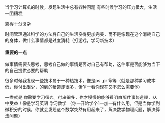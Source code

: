 当学习计算机的时候，发现生活中总有各种问题
有些时候学习的压力很大，生活一团糟糕

变得十分复杂


时间管理通过科学的方法将自己的生活变得更加完美，而不是像现在这个消耗自己的身体，做什么事情都是过度消耗（打游戏，学习新技术）



#### 重要的一点

做事情需要去思考，思考自己做的事情是否对自己有帮助，这件事是否能够为当下的自己提供必要的帮助

很多时候我发现一些技术属于一种热技术，像是ps ,pr 等等（就是那种学习成本低，你付出很少，的到的反馈却很多，但乍一看你现在又不怎么需要他）

一类就是 你需要学习很久，付出很多，你才慢慢的能够看明白那件事的道理，从中受益！像是学习英语   学习数学   （你一开始学个1一加一有什么用，但是当你学到微积分的时候，你就会发现这个数学突然有用起来了，解决数学物理问题，解决算法问题）

